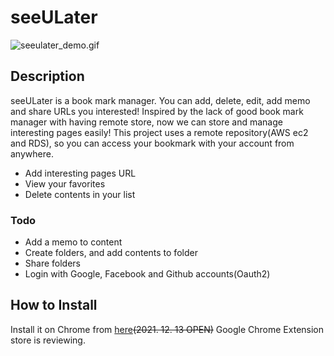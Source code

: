 seeULater
=========



![seeulater_demo.gif](https://github.com/jayhyun-hwang/seeULater/blob/main/seeulater_demo.gif)

Description
-----------

seeULater is a book mark manager. You can add, delete, edit, add memo and share URLs you interested!
Inspired by the lack of good book mark manager with having remote store, now we can store and manage interesting pages easily! This project uses a remote repository(AWS ec2 and RDS), so you can access your bookmark with your account from anywhere.

* Add interesting pages URL
* View your favorites
* Delete contents in your list

### Todo

* Add a memo to content
* Create folders, and add contents to folder
* Share folders
* Login with Google, Facebook and Github accounts(Oauth2)

How to Install
--------------

Install it on Chrome from [here](https://chrome.google.com/webstore/detail/seeulater)~~(2021. 12. 13 OPEN)~~ Google Chrome Extension store is reviewing.
